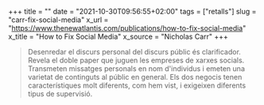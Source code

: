 +++
title = ""
date = "2021-10-30T09:56:55+02:00"
tags = ["retalls"]
slug = "carr-fix-social-media"
x_url = "https://www.thenewatlantis.com/publications/how-to-fix-social-media"
x_title = "How to Fix Social Media"
x_source = "Nicholas Carr"
+++


> Desenredar el discurs personal del discurs públic és clarificador. Revela el doble paper que juguen les empreses de xarxes socials. Transmeten missatges personals en nom d'individus i emeten una varietat de continguts al públic en general. Els dos negocis tenen característiques molt diferents, com hem vist, i exigeixen diferents tipus de supervisió.
